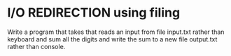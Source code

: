 # I/O REDIRECTION using filing
Write a program that takes that reads an input from file input.txt rather than
keyboard and sum all the digits and write the sum to a new file output.txt rather
than console.
